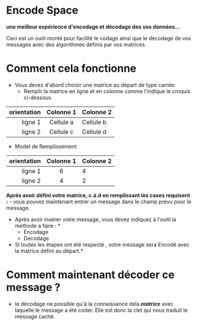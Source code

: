# Encode Space
**une meilleur expérience d'encodage et décodage des vos données...**

Ceci est un outil monté pour facilité le codage ainsi que le décodage de vos messages avec des algorithmes définis par vos matrices.

# Comment cela fonctionne 

* Vous devez d'abord choisir une matrice au départ de type carrée:
    - Remplir la matrice en ligne et en colonne comme l'indique le croquis ci-dessous.

orientation | Colonne 1 | Colonne 2 
------------:| :------------:| :---------
ligne 1 | Cellule a| Cellule b 
ligne 2 | Cellule c | Cellule d 

- Model de Remplissement

orientation | Colonne 1 | Colonne 2 
---:| :-:| :---
ligne 1 | 6| 4
ligne 2 | 4| 2 
        
**Après avoir défini votre matrice, c.à.d en remplissant les cases requisent :**
    - vous pouvez maintenant entrer un message dans le champ prevu pour le message.

* Après avoir insérer votre message, vous devez indiquez à l'outil la methode a faire : *
    - Encodage
    - Decodage
* Si toutes les étapes ont été respecté , votre message sera Encodé avec la matrice défini au départ.*

# Comment maintenant décoder ce message ?
* le décodage ne possible qu'à la connaissance dela **_matrice_** avec laquelle le message a été coder. 
Elle est donc la clet qui nous traduit le message caché.




